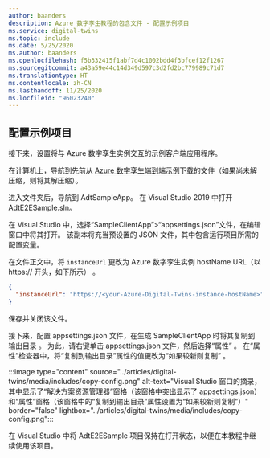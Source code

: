 ```yaml
---
author: baanders
description: Azure 数字孪生教程的包含文件 - 配置示例项目
ms.service: digital-twins
ms.topic: include
ms.date: 5/25/2020
ms.author: baanders
ms.openlocfilehash: f5b332415f1abf7d4c1002bdd4f3bfcef12f1267
ms.sourcegitcommit: a43a59e44c14d349d597c3d2fd2bc779989c71d7
ms.translationtype: HT
ms.contentlocale: zh-CN
ms.lasthandoff: 11/25/2020
ms.locfileid: "96023240"
---
```

## <a name="configure-the-sample-project"></a>配置示例项目

接下来，设置将与 Azure 数字孪生实例交互的示例客户端应用程序。

在计算机上，导航到先前从 [Azure 数字孪生端到端示例](/samples/azure-samples/digital-twins-samples/digital-twins-samples)下载的文件（如果尚未解压缩，则将其解压缩）。

进入文件夹后，导航到 AdtSampleApp。 在 Visual Studio 2019 中打开 AdtE2ESample.sln。 

在 Visual Studio 中，选择“SampleClientApp”>“appsettings.json”文件，在编辑窗口中将其打开。 该副本将充当预设置的 JSON 文件，其中包含运行项目所需的配置变量。

在文件正文中，将 `instanceUrl` 更改为 Azure 数字孪生实例 hostName URL（以 https:// 开头，如下所示） 。

```json
{
  "instanceUrl": "https://<your-Azure-Digital-Twins-instance-hostName>"
}
```

保存并关闭该文件。 

接下来，配置 appsettings.json 文件，在生成 SampleClientApp 时将其复制到输出目录 。 为此，请右键单击 appsettings.json 文件，然后选择“属性” 。 在“属性”检查器中，将“复制到输出目录”属性的值更改为“如果较新则复制”  。

:::image type="content" source="../articles/digital-twins/media/includes/copy-config.png" alt-text="Visual Studio 窗口的摘录，其中显示了“解决方案资源管理器”窗格（该窗格中突出显示了 appsettings.json）和“属性”窗格（该窗格中的“复制到输出目录”属性设置为“如果较新则复制”）" border="false" lightbox="../articles/digital-twins/media/includes/copy-config.png":::

在 Visual Studio 中将 AdtE2ESample 项目保持在打开状态，以便在本教程中继续使用该项目。

